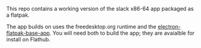 This repo contains a working version of the slack x86-64 app packaged as a flatpak.

The app builds on uses the freedesktop.org runtime and the
[electron-flatpak-base-app](https://github.com/endlessm/electron-flatpak-base-app).
You will need both to build the app; they are avaialble for install on Flathub.
